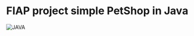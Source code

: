 # FIAP project simple PetShop in Java

![JAVA](https://encrypted-tbn0.gstatic.com/images?q=tbn%3AANd9GcRg4SgAwsY_-3nEaYO4IMOt_2jcXmFvUpiRZaw7T1TMnLEcy6Su&usqp=CAU)


